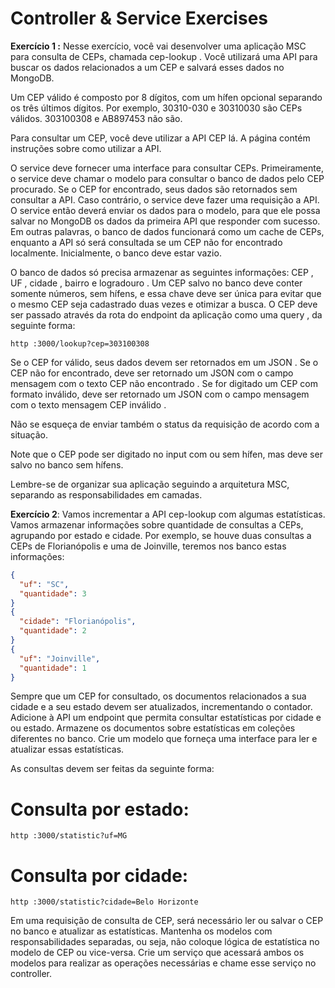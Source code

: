# Controller & Service Exercises

**Exercício 1 :** Nesse exercício, você vai desenvolver uma aplicação MSC para consulta de CEPs, chamada cep-lookup . Você utilizará uma API para buscar os dados relacionados a um CEP e salvará esses dados no MongoDB.

Um CEP válido é composto por 8 dígitos, com um hífen opcional separando os três últimos dígitos. Por exemplo, 30310-030 e 30310030 são CEPs válidos. 303100308 e AB897453 não são.

Para consultar um CEP, você deve utilizar a API CEP lá. A página contém instruções sobre como utilizar a API.

O service deve fornecer uma interface para consultar CEPs. Primeiramente, o service deve chamar o modelo para consultar o banco de dados pelo CEP procurado. Se o CEP for encontrado, seus dados são retornados sem consultar a API. Caso contrário, o service deve fazer uma requisição a API. O service então deverá enviar os dados para o modelo, para que ele possa salvar no MongoDB os dados da primeira API que responder com sucesso. Em outras palavras, o banco de dados funcionará como um cache de CEPs, enquanto a API só será consultada se um CEP não for encontrado localmente. Inicialmente, o banco deve estar vazio.

O banco de dados só precisa armazenar as seguintes informações: CEP , UF , cidade , bairro e logradouro . Um CEP salvo no banco deve conter somente números, sem hífens, e essa chave deve ser única para evitar que o mesmo CEP seja cadastrado duas vezes e otimizar a busca.
O CEP deve ser passado através da rota do endpoint da aplicação como uma query , da seguinte forma:

```
http :3000/lookup?cep=303100308
```

Se o CEP for válido, seus dados devem ser retornados em um JSON . Se o CEP não for encontrado, deve ser retornado um JSON com o campo mensagem com o texto CEP não encontrado . Se for digitado um CEP com formato inválido, deve ser retornado um JSON com o campo mensagem com o texto mensagem CEP inválido .

Não se esqueça de enviar também o status da requisição de acordo com a situação.

Note que o CEP pode ser digitado no input com ou sem hífen, mas deve ser salvo no banco sem hífens.

Lembre-se de organizar sua aplicação seguindo a arquitetura MSC, separando as responsabilidades em camadas.

**Exercício 2**: Vamos incrementar a API cep-lookup com algumas estatísticas. Vamos armazenar informações sobre quantidade de consultas a CEPs, agrupando por estado e cidade. Por exemplo, se houve duas consultas a CEPs de Florianópolis e uma de Joinville, teremos nos banco estas informações:

```json
{
  "uf": "SC",
  "quantidade": 3
}
{
  "cidade": "Florianópolis",
  "quantidade": 2
}
{
  "uf": "Joinville",
  "quantidade": 1
}
```

Sempre que um CEP for consultado, os documentos relacionados a sua cidade e a seu estado devem ser atualizados, incrementando o contador.
Adicione à API um endpoint que permita consultar estatísticas por cidade e ou estado. Armazene os documentos sobre estatísticas em coleções diferentes no banco. Crie um modelo que forneça uma interface para ler e atualizar essas estatísticas.

As consultas devem ser feitas da seguinte forma:

# Consulta por estado:

```
http :3000/statistic?uf=MG
```

# Consulta por cidade:

```
http :3000/statistic?cidade=Belo Horizonte
```

Em uma requisição de consulta de CEP, será necessário ler ou salvar o CEP no banco e atualizar as estatísticas. Mantenha os modelos com responsabilidades separadas, ou seja, não coloque lógica de estatística no modelo de CEP ou vice-versa. Crie um serviço que acessará ambos os modelos para realizar as operações necessárias e chame esse serviço no controller.
